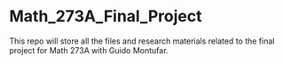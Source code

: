 # Math_273A_Final_Project
This repo will store all the files and research materials related to the final project for Math 273A with Guido Montufar.
